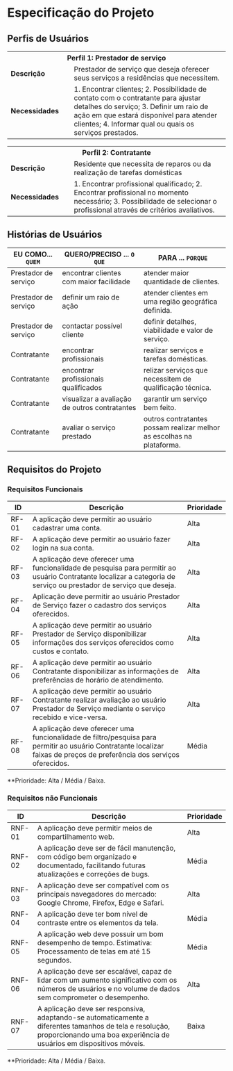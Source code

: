 # Especificação do Projeto

## Perfis de Usuários

<table>
<tbody>
<tr align=center>
<th colspan="2">Perfil 1: Prestador de serviço </th>
</tr>
<tr>
<td width="150px"><b>Descrição</b></td>
<td width="600px"> Prestador de serviço que deseja oferecer seus serviços a residências que necessitem.</td>
</tr>
<tr>
<td><b>Necessidades</b></td>
<td>
1. Encontrar clientes;
2. Possibilidade de contato com o contratante para ajustar detalhes do serviço;
3. Definir um raio de ação em que estará disponível para atender clientes;
4. Informar qual ou quais os serviços prestados.
</td>
</tr>
</tbody>
</table>

<table>
<tbody>
<tr>
<th colspan="2">Perfil 2: Contratante </th>
</tr>
<tr>
<td width="150px"><b>Descrição</b></td>
<td width="600px">
 Residente que necessita de reparos ou da realização de tarefas domésticas
</td>
</tr>
<tr>
<td><b>Necessidades</b></td>
<td>
1. Encontrar profissional qualificado;
2. Encontrar profissional no momento necessário;
3. Possibilidade de selecionar o profissional através de critérios avaliativos.
</td>
</tr>
</tbody>
</table>


## Histórias de Usuários

|EU COMO... `QUEM`   | QUERO/PRECISO ... `O QUE` |PARA ... `PORQUE`                 |
|--------------------|---------------------------|----------------------------------|
| Prestador de serviço | encontrar clientes com maior facilidade | atender maior quantidade de clientes. |        
| Prestador de serviço | definir um raio de ação | atender clientes em uma região geográfica definida. |
| Prestador de serviço | contactar possível cliente | definir detalhes, viabilidade e valor de serviço. |
| Contratante | encontrar profissionais | realizar serviços e tarefas domésticas. |
| Contratante | encontrar profissionais qualificados | relizar serviços que necessitem de qualificação técnica. |
| Contratante | visualizar a avaliação de outros contratantes | garantir um serviço bem feito.| 
| Contratante | avaliar o serviço prestado | outros contratantes possam realizar melhor as escolhas na plataforma. |


## Requisitos do Projeto

### Requisitos Funcionais

|ID    | Descrição                | Prioridade |
|-------|---------------------------------|----|
| RF-01 |	A aplicação deve permitir ao usuário cadastrar uma conta. |	Alta |
| RF-02 |	A aplicação deve permitir ao usuário fazer login na sua conta.	| Alta |  
| RF-03	| A aplicação deve oferecer uma funcionalidade de pesquisa para permitir ao usuário Contratante localizar a categoria de serviço ou prestador de serviço que deseja. |	Alta |
| RF-04 | Aplicação deve permitir ao usuário Prestador de Serviço fazer o cadastro dos serviços oferecidos. |	Alta |
| RF-05	| A aplicação deve permitir ao usuário Prestador de Serviço disponibilizar informações dos serviços oferecidos como custos e contato. |	Alta | 
| RF-06	| A aplicação deve permitir ao usuário Contratante disponibilizar as informações de preferências de horário de atendimento.	| Alta |
| RF-07	| A aplicação deve permitir ao usuário Contratante realizar avaliação ao usuário Prestador de Serviço mediante o serviço recebido e vice-versa. |	Alta |
| RF-08	| A aplicação deve oferecer uma funcionalidade de filtro/pesquisa para permitir ao usuário Contratante localizar faixas de preços de preferência dos serviços oferecidos. |	Média |

**Prioridade: Alta / Média / Baixa. 


### Requisitos não Funcionais

|ID      | Descrição               |Prioridade |
|--------|-------------------------|----|
| RNF-01 | A aplicação deve permitir meios de compartilhamento web. | Alta |
| RNF-02 | A aplicação deve ser de fácil manutenção, com código bem organizado e documentado, facilitando futuras atualizações e correções de bugs. |	Média |
| RNF-03 |	A aplicação deve ser compatível com os principais navegadores do mercado: Google Chrome, Firefox, Edge e Safari. |	Alta |
| RNF-04 | A aplicação deve ter bom nível de contraste entre os elementos da tela. | Média |
| RNF-05 | A aplicação web deve possuir um bom desempenho de tempo. Estimativa: Processamento de telas em até 15 segundos. | Média |
| RNF-06 | A aplicação deve ser escalável, capaz de lidar com um aumento significativo com os números de usuários e no volume de dados sem comprometer o desempenho. |	Alta |
| RNF-07 | A aplicação deve ser responsiva, adaptando-se automaticamente a diferentes tamanhos de tela e resolução, proporcionando uma boa experiência de usuários em dispositivos móveis. | Baixa |

**Prioridade: Alta / Média / Baixa. 

